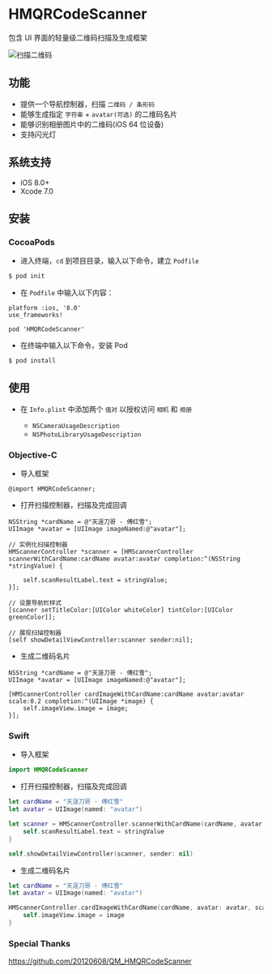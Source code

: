 # HMQRCodeScanner

包含 UI 界面的轻量级二维码扫描及生成框架



![扫描二维码](https://raw.githubusercontent.com/sauteam/HMQRCodeScanner/master/intro.jpeg)

## 功能

* 提供一个导航控制器，扫描 `二维码 / 条形码`
* 能够生成指定 `字符串` + `avatar(可选)` 的二维码名片
* 能够识别相册图片中的二维码(iOS 64 位设备)
* 支持闪光灯

## 系统支持

* iOS 8.0+
* Xcode 7.0

## 安装

### CocoaPods

* 进入终端，`cd` 到项目目录，输入以下命令，建立 `Podfile`

```bash
$ pod init
```

* 在 `Podfile` 中输入以下内容：

```
platform :ios, '8.0'
use_frameworks!

pod 'HMQRCodeScanner'
```

* 在终端中输入以下命令，安装 Pod

```bash
$ pod install
```

## 使用

* 在 `Info.plist` 中添加两个 `值对` 以授权访问 `相机` 和 `相册`

    * `NSCameraUsageDescription`
    * `NSPhotoLibraryUsageDescription`


### Objective-C

* 导入框架

```objc
@import HMQRCodeScanner;
```

* 打开扫描控制器，扫描及完成回调

```objc
NSString *cardName = @"天涯刀哥 - 傅红雪";
UIImage *avatar = [UIImage imageNamed:@"avatar"];

// 实例化扫描控制器
HMScannerController *scanner = [HMScannerController scannerWithCardName:cardName avatar:avatar completion:^(NSString *stringValue) {

    self.scanResultLabel.text = stringValue;
}];

// 设置导航栏样式
[scanner setTitleColor:[UIColor whiteColor] tintColor:[UIColor greenColor]];

// 展现扫描控制器
[self showDetailViewController:scanner sender:nil];
```

* 生成二维码名片

```objc
NSString *cardName = @"天涯刀哥 - 傅红雪";
UIImage *avatar = [UIImage imageNamed:@"avatar"];

[HMScannerController cardImageWithCardName:cardName avatar:avatar scale:0.2 completion:^(UIImage *image) {
    self.imageView.image = image;
}];
```



### Swift

* 导入框架

```swift
import HMQRCodeScanner
```

* 打开扫描控制器，扫描及完成回调

```swift
let cardName = "天涯刀哥 - 傅红雪"
let avatar = UIImage(named: "avatar")

let scanner = HMScannerController.scannerWithCardName(cardName, avatar: avatar) { (stringValue) -> Void in
    self.scanResultLabel.text = stringValue
}

self.showDetailViewController(scanner, sender: nil)
```

* 生成二维码名片

```swift
let cardName = "天涯刀哥 - 傅红雪"
let avatar = UIImage(named: "avatar")

HMScannerController.cardImageWithCardName(cardName, avatar: avatar, scale: 0.2) { (image) -> Void in
    self.imageView.image = image
}
```



### Special Thanks

<https://github.com/20120608/QM_HMQRCodeScanner>